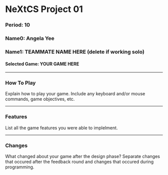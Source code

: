 # NeXtCS Project 01
### Period: 10
### Name0: Angela Yee
### Name1: TEAMMATE NAME HERE (delete if working solo)
#### Selected Game: YOUR GAME HERE
---

### How To Play
Explain how to play your game. Include any keyboard and/or mouse commands, game objectives, etc.


---

### Features
List all the game features you were able to implelment.


---

### Changes
What changed about your game after the design phase? Separate changes that occured after the feedback round and changes that occured during programming.
